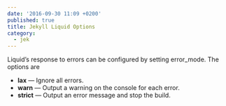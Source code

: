 ```yaml
---
date: '2016-09-30 11:09 +0200'
published: true
title: Jekyll Liquid Options
category:
  - jek
---
```


Liquid’s response to errors can be configured by setting error_mode. The options are

* **lax** — Ignore all errors.
* **warn** — Output a warning on the console for each error.
* **strict** — Output an error message and stop the build.
